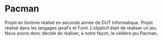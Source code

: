 # Pacman
Projet en binôme réalisé en seconde année de DUT Informatique.
Projet réalisé dans les langages javaFx et Fxml. L'objetcif était de réaliser un jeu.
Nous avons donc décidé de réaliser, à notre façon, le célèbre jeu Pacman.
